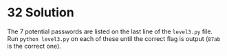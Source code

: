 # 32 Solution
The 7 potential passwords are listed on the last line of the `level3.py` file. Run `python level3.py` on each of these until the correct flag is output (`87ab` is the correct one).